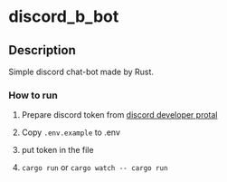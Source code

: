 # discord_b_bot


## Description
Simple discord chat-bot made by Rust.

### How to run

1. Prepare discord token from [discord developer protal](https://discord.com/developers/applications)

2. Copy `.env.example` to .env

3. put token in the file

4. `cargo run` or `cargo watch -- cargo run`